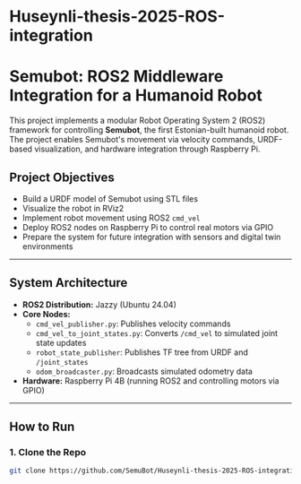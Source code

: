 # Huseynli-thesis-2025-ROS-integration

# Semubot: ROS2 Middleware Integration for a Humanoid Robot

This project implements a modular Robot Operating System 2 (ROS2) framework for controlling **Semubot**, the first Estonian-built humanoid robot. The project enables Semubot's movement via velocity commands, URDF-based visualization, and hardware integration through Raspberry Pi.

## Project Objectives

- Build a URDF model of Semubot using STL files
- Visualize the robot in RViz2
- Implement robot movement using ROS2 `cmd_vel`
- Deploy ROS2 nodes on Raspberry Pi to control real motors via GPIO
- Prepare the system for future integration with sensors and digital twin environments

---

## System Architecture

- **ROS2 Distribution:** Jazzy (Ubuntu 24.04)
- **Core Nodes:**
  - `cmd_vel_publisher.py`: Publishes velocity commands
  - `cmd_vel_to_joint_states.py`: Converts `/cmd_vel` to simulated joint state updates
  - `robot_state_publisher`: Publishes TF tree from URDF and `/joint_states`
  - `odom_broadcaster.py`: Broadcasts simulated odometry data
- **Hardware:** Raspberry Pi 4B (running ROS2 and controlling motors via GPIO)

---


## How to Run

### 1. Clone the Repo
```bash
git clone https://github.com/SemuBot/Huseynli-thesis-2025-ROS-integration.git
